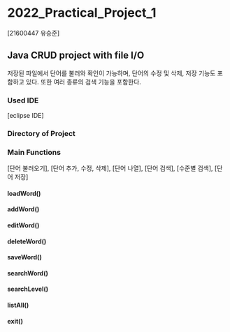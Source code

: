 # 2022_Practical_Project_1
[21600447 유승준]
## Java CRUD project with file I/O
저장된 파일에서 단어를 불러와 확인이 가능하며, 단어의 수정 및 삭제, 저장 기능도 포함하고 있다.
또한 여러 종류의 검색 기능을 포함한다.

### Used IDE
[eclipse IDE]

### Directory of Project

### Main Functions
[단어 불러오기], [단어 추가, 수정, 삭제], [단어 나열], [단어 검색], [수준별 검색], [단어 저장]
#### loadWord()

#### addWord()

#### editWord()

#### deleteWord()

#### saveWord()

#### searchWord()

#### searchLevel()

#### listAll()

#### exit()

